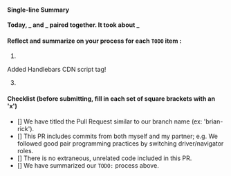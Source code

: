 #### Single-line Summary
**Today, _ and _ paired together. It took about _**

#### Reflect and summarize on your process for each `TODO` item :  
  1. <!--
    TODO: Add a script tag to hold the Handlebars template.
      - Be sure to give it a meaningful id attribute.
      - Move your old template structure to here. Remember that this template
        needs to have the same structure as the old one!
      - Insert placeholder keys.
      - If your object doesn't have values you need yet, you can add those properties in the model.
  -->
  Added Handlebars template!

  2. <!-- TODO: Include Handlebars.JS from a CDN -->
  Added Handlebars CDN script tag!

  3. 

#### Checklist (before submitting, fill in each set of square brackets with an 'x')
- [] We have titled the Pull Request similar to our branch name (ex: 'brian-rick').
- [] This PR includes commits from both myself and my partner; e.g. We followed good pair programming practices by switching driver/navigator roles.
- [] There is no extraneous, unrelated code included in this PR.
- [] We have summarized our `TODO:` process above.
